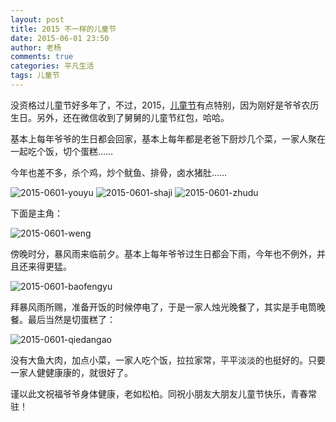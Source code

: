 ```yaml
---
layout: post
title: 2015 不一样的儿童节
date: 2015-06-01 23:50
author: 老杨
comments: true
categories: 平凡生活
tags: 儿童节
---
```

没资格过儿童节好多年了，不过，2015，<a href="http://zh.wikipedia.org/zh-cn/儿童节" target="_blank" rel="nofollow">儿童节</a>有点特别，因为刚好是爷爷农历生日。另外，还在微信收到了舅舅的儿童节红包，哈哈。

基本上每年爷爷的生日都会回家，基本上每年都是老爸下厨炒几个菜，一家人聚在一起吃个饭，切个蛋糕……

今年也差不多，杀个鸡，炒个鱿鱼、排骨，卤水猪肚……

<img src="//cyhour.com/wp-content/uploads/2015/06/2015-0601-youyu.jpg" alt=" 2015-0601-youyu " />

<img src="//cyhour.com/wp-content/uploads/2015/06/2015-0601-shaji.jpg" alt=" 2015-0601-shaji " />

<img src="//cyhour.com/wp-content/uploads/2015/06/2015-0601-zhudu.jpg" alt=" 2015-0601-zhudu " />


下面是主角：

<img src="//cyhour.com/wp-content/uploads/2015/06/2015-0601-weng.jpg" alt=" 2015-0601-weng " />


傍晚时分，暴风雨来临前夕。基本上每年爷爷过生日都会下雨，今年也不例外，并且还来得更猛。

<img src="//cyhour.com/wp-content/uploads/2015/06/2015-0601-baofengyu.jpg" alt=" 2015-0601-baofengyu " />


拜暴风雨所赐，准备开饭的时候停电了，于是一家人烛光晚餐了，其实是手电筒晚餐。最后当然是切蛋糕了：

<img src="//cyhour.com/wp-content/uploads/2015/06/2015-0601-qiedangao.jpg" alt=" 2015-0601-qiedangao " />

没有大鱼大肉，加点小菜，一家人吃个饭，拉拉家常，平平淡淡的也挺好的。只要一家人健健康康的，就很好了。

谨以此文祝福爷爷身体健康，老如松柏。同祝小朋友大朋友儿童节快乐，青春常驻！
